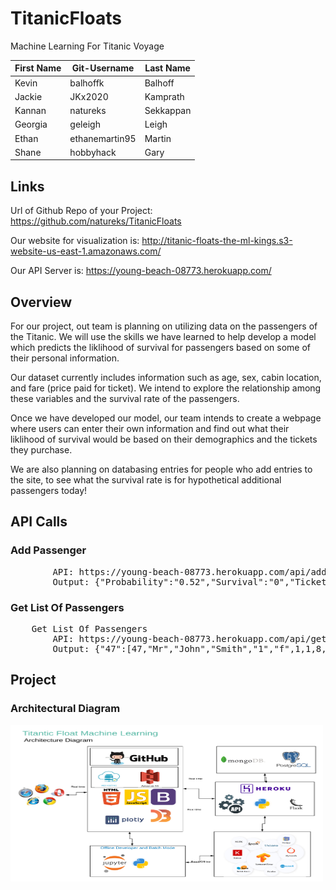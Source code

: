 # TitanicFloats
Machine Learning For Titanic Voyage

| First Name | Git-Username   | Last Name |
|------------|----------------|-----------|
| Kevin      | balhoffk       | Balhoff   |
| Jackie     | JKx2020        | Kamprath  |
| Kannan     | natureks       | Sekkappan |
| Georgia    | geleigh        | Leigh     |
| Ethan      | ethanemartin95 | Martin    |
| Shane      | hobbyhack      | Gary      |

## Links
Url of Github Repo of your Project:
https://github.com/natureks/TitanicFloats

Our website for visualization is:
http://titanic-floats-the-ml-kings.s3-website-us-east-1.amazonaws.com/

Our API Server is:
https://young-beach-08773.herokuapp.com/

## Overview
For our project, out team is planning on utilizing data on the passengers of the Titanic. We will use the skills we have learned to help develop a model which predicts the liklihood of survival for passengers based on some of their personal information.

Our dataset currently includes information such as age, sex, cabin location, and fare (price paid for ticket). We intend to explore the relationship among these variables and the survival rate of the passengers.

Once we have developed our model, our team intends to create a webpage where users can enter their own information and find out what their liklihood of survival would be based on their demographics and the tickets they purchase.

We are also planning on databasing entries for people who add entries to the site, to see what the survival rate is for hypothetical additional passengers today!

## API Calls
<h3>Add Passenger</h3>
<pre>
		API: https://young-beach-08773.herokuapp.com/api/add_passenger/Mr/John/Smith/3/f/1/1/8/20/C/Z
		Output: {"Probability":"0.52","Survival":"0","TicketNum":"48"}
</pre>
<h3>Get List Of Passengers</h3>
<pre>
	Get List Of Passengers
		API: https://young-beach-08773.herokuapp.com/api/get_passengers
		Output: {"47":[47,"Mr","John","Smith","1","f",1,1,8,20,"C","Z",0.7,1],"48":[48,"Mr","John","Smith","3","f",1,1,8,20,"C","Z",0.52,0]}
</pre>

## Project
<h3>Architectural Diagram</h3>
<img src = "/images/TitanicFloatsArchitecture.png" width = "500" height = "250">
